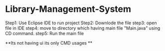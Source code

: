 # Library-Management-System
Step1: Use Eclipse IDE to run project
Step2: Downlode the file 
step3: open file in IDE
step4: move to directory which having main file "Main.java" using CD command.
step5: Run the main file


**Its not having ui its only CMD usages **

